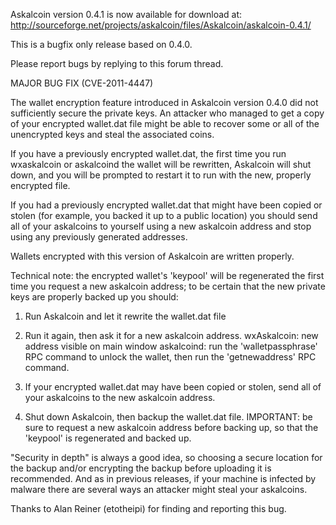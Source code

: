 Askalcoin version 0.4.1 is now available for download at:
http://sourceforge.net/projects/askalcoin/files/Askalcoin/askalcoin-0.4.1/

This is a bugfix only release based on 0.4.0.

Please report bugs by replying to this forum thread.

MAJOR BUG FIX  (CVE-2011-4447)

The wallet encryption feature introduced in Askalcoin version 0.4.0 did not sufficiently secure the private keys. An attacker who
managed to get a copy of your encrypted wallet.dat file might be able to recover some or all of the unencrypted keys and steal the
associated coins.

If you have a previously encrypted wallet.dat, the first time you run wxaskalcoin or askalcoind the wallet will be rewritten, Askalcoin will
shut down, and you will be prompted to restart it to run with the new, properly encrypted file.

If you had a previously encrypted wallet.dat that might have been copied or stolen (for example, you backed it up to a public
location) you should send all of your askalcoins to yourself using a new askalcoin address and stop using any previously generated addresses.

Wallets encrypted with this version of Askalcoin are written properly.

Technical note: the encrypted wallet's 'keypool' will be regenerated the first time you request a new askalcoin address; to be certain that the
new private keys are properly backed up you should:

1. Run Askalcoin and let it rewrite the wallet.dat file

2. Run it again, then ask it for a new askalcoin address.
wxAskalcoin: new address visible on main window
askalcoind: run the 'walletpassphrase' RPC command to unlock the wallet,  then run the 'getnewaddress' RPC command.

3. If your encrypted wallet.dat may have been copied or stolen, send all of your askalcoins to the new askalcoin address.

4. Shut down Askalcoin, then backup the wallet.dat file.
IMPORTANT: be sure to request a new askalcoin address before backing up, so that the 'keypool' is regenerated and backed up.

"Security in depth" is always a good idea, so choosing a secure location for the backup and/or encrypting the backup before uploading it is recommended. And as in previous releases, if your machine is infected by malware there are several ways an attacker might steal your askalcoins.

Thanks to Alan Reiner (etotheipi) for finding and reporting this bug.
